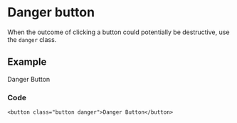 Danger button
=============

When the outcome of clicking a button could potentially be destructive, use the `danger` class.

Example
-------

Danger Button

### Code

    <button class="button danger">Danger Button</button>
